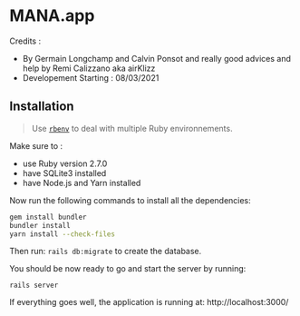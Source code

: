 # MANA.app

Credits : 

* By Germain Longchamp and Calvin Ponsot and really good advices and help by Remi Calizzano aka airKlizz
* Developement Starting : 08/03/2021

## Installation

> Use [`rbenv`](https://github.com/rbenv/rbenv) to deal with multiple Ruby environnements.

Make sure to :

* use Ruby version 2.7.0
* have SQLite3 installed
* have Node.js and Yarn installed

Now run the following commands to install all the dependencies:

```bash
gem install bundler
bundler install
yarn install --check-files
```

Then run: `rails db:migrate` to create the database.

You should be now ready to go and start the server by running:

```
rails server
```

If everything goes well, the application is running at: http://localhost:3000/
